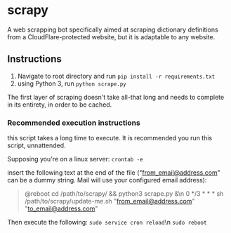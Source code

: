 # scrapy
A web scrapping bot specifically aimed at scraping dictionary definitions from a CloudFlare-protected website, but it is adaptable to any website.
## Instructions
1) Navigate to root directory and run `pip install -r requirements.txt`
2) using Python 3, run `python scrape.py`

The first layer of scraping doesn't take all-that long and needs to complete in its entirety, in order to be cached.

### Recommended execution instructions
this script takes a long time to execute.
It is recommended you run this script, unnattended.

Supposing you're on a linux server:
`crontab -e`

insert the following text at the end of the file ("from_email@address.com" can be a dummy string. Mail will use your configured email address):
> @reboot cd /path/to/scrapy/ && python3 scrape.py &\n
> 0 */3 * * * sh /path/to/scrapy/update-me.sh "from_email@address.com" "to_email@address.com"


Then execute the following:
`sudo service cron reload`\n
`sudo reboot`
